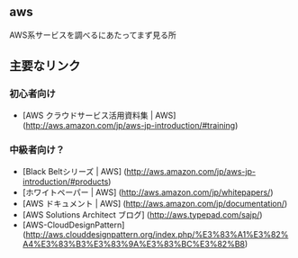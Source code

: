 ## aws

AWS系サービスを調べるにあたってまず見る所

## 主要なリンク
### 初心者向け
- [AWS クラウドサービス活用資料集 | AWS] (http://aws.amazon.com/jp/aws-jp-introduction/#training)

### 中級者向け？
- [Black Beltシリーズ | AWS] (http://aws.amazon.com/jp/aws-jp-introduction/#products)
- [ホワイトペーパー | AWS] (http://aws.amazon.com/jp/whitepapers/)
- [AWS ドキュメント | AWS] (http://aws.amazon.com/jp/documentation/)
- [AWS Solutions Architect ブログ] (http://aws.typepad.com/sajp/)
- [AWS-CloudDesignPattern] (http://aws.clouddesignpattern.org/index.php/%E3%83%A1%E3%82%A4%E3%83%B3%E3%83%9A%E3%83%BC%E3%82%B8)
